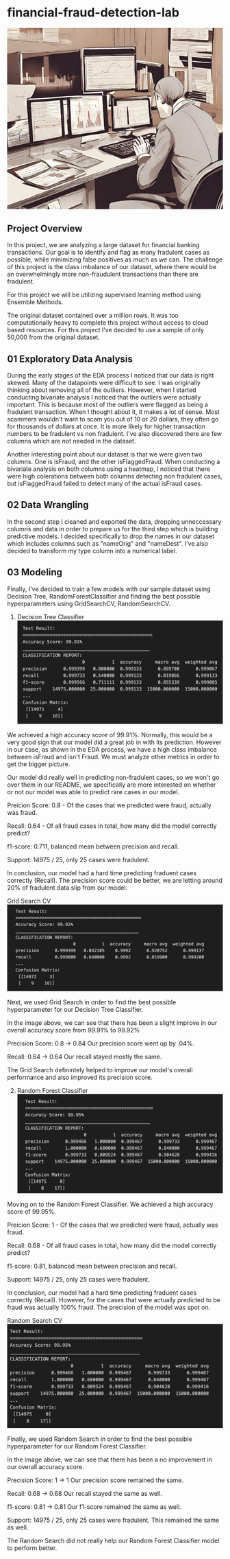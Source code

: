 # financial-fraud-detection-lab

![Fraud Detective](images/fraud_detective.png)

## Project Overview

In this project, we are analyzing a large dataset for financial banking transactions. Our goal is to identify and flag as many fradulent cases as possible, while minimizing false positives as much as we can. The challenge of this project is the class imbalance of our dataset, where there would be an overwhelmingly more non-fraudulent transactions than there are fradulent. 

For this project we will be utilizing supervised learning method using Ensemble Methods.

The original dataset contained over a million rows. It was too computationally heavy to complete this project without access to cloud based resources. For this project I've decided to use a sample of only 50,000 from the original dataset.

## 01 Exploratory Data Analysis

During the early stages of the EDA process I noticed that our data is right skewed. Many of the datapoints were difficult to see. I was originally thinking about removing all of the outliers. However, when I started conducting bivariate analysis I noticed that the outliers were actually important. This is because most of the outliers were flagged as being a fradulent transaction. When I thought about it, it makes a lot of sense. Most scammers wouldn't want to scam you out of 10 or 20 dollars, they often go for thousands of dollars at once. It is more likely for higher transaction numbers to be fradulent vs non fradulent. I've also discovered there are few columns which are not needed in the dataset. 

Another interesting point about our dataset is that we were given two columns. One is isFraud, and the other isFlaggedFraud. When conducting a bivariate analysis on both columns using a heatmap, I noticed that there were high colerations between both columns detecting non fradulent cases, but isFlaggedFraud failed to detect many of the actual isFraud cases.

## 02 Data Wrangling

In the second step I cleaned and exported the data, dropping unneccessary columns and data in order to prepare us for the third step which is building predictive models. I decided specifically to drop the names in our dataset which includes columns such as "nameOrig" and "nameDest". I've also decided to transform my type column into a numerical label. 

## 03 Modeling

Finally, I've decided to train a few models with our sample dataset using Decision Tree, RandomForestClassifier and finding the best possible hyperparameters using GridSearchCV, RandomSearchCV. 

1. Decision Tree Classifier
![Decision Tree Classifier](images/DecisionTreeClassifierResults.png)

We achieved a high accuracy score of 99.91%. Normally, this would be a very good sign that our model did a great job in with its prediction. However in our case, as shown in the EDA process, we have a high class imbalance between isFraud and isn't Fraud. We must analyze other metrics in order to get the bigger picture.

Our model did really well in predicting non-fradulent cases, so we won't go over them in our README, we specifically are more interested on whether or not our model was able to predict rare cases in our model.

Preicion Score: 0.8 - Of the cases that we predicted were fraud, actually was fraud. 

Recall: 0.64 - Of all fraud cases in total, how many did the model correctly predict? 

f1-score: 0.711, balanced mean between precision and recall. 

Support: 14975 / 25, only 25 cases were fradulent. 

In conclusion, our model had a hard time predicting fraduent cases correctly (Recall). The precision score could be better, we are letting around 20% of fradulent data slip from our model.

Grid Search CV
![Grid Search](images/GridSearchCV.png)

Next, we used Grid Search in order to find the best possible hyperparameter for our Decision Tree Classifier.

In the image above, we can see that there has been a slight improve in our overall accuracy score from 99.91% to 99.92%

Precision Score: 0.8 -> 0.84 Our precision score went up by .04%.

Recall: 0.64 -> 0.64 Our recall stayed mostly the same.

The Grid Search definintely helped to improve our model's overall performance and also improved its precision score.

2. Random Forest Classifier
![Random Forest](images/RandomForestClassifier.png)

Moving on to the Random Forest Classifier. We achieved a high accuracy score of 99.95%. 

Preicion Score: 1 - Of the cases that we predicted were fraud, actually was fraud. 

Recall: 0.68 - Of all fraud cases in total, how many did the model correctly predict? 

f1-score: 0.81, balanced mean between precision and recall. 

Support: 14975 / 25, only 25 cases were fradulent. 

In conclusion, our model had a hard time predicting fraduent cases correctly (Recall). However, for the cases that were actually predicted to be fraud was actually 100% fraud. The precision of the model was spot on. 

Random Search CV
![Random Search](images/RandomSearchCV.png)

Finally, we used Random Search in order to find the best possible hyperparameter for our Random Forest Classifier.

In the image above, we can see that there has been a no improvement in our overall accuracy score.

Precision Score: 1 -> 1 Our precision score remained the same.

Recall: 0.68 -> 0.68 Our recall stayed the same as well.

f1-score: 0.81 -> 0.81 Our f1-score remained the same as well.

Support: 14975 / 25, only 25 cases were fradulent. This remained the same as well.

The Random Search did not really help our Random Forest Classifier model to perform better.



